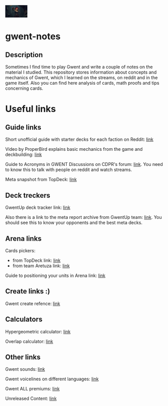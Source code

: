 <img src="./images/triss_telekinesis.jpg" style="height: auto; width: 70px; ">

# gwent-notes
## Description 

Sometimes I find time to play Gwent and write a couple of notes on the material I studied. This repository stores information about concepts and mechanics of Gwent, which I learned on the streams, on reddit and in the game itself. Also you can find here analysis of cards, math proofs and tips concerning cards.

# Useful links 
## Guide links
Short unofficial guide with starter decks for each faction on Reddit: [link](https://ft.reddit.com/r/gwent/comments/850qzb/new_to_gwent_unofficial_guide/)

Video by ProperBird explains basic mechanics from the game and deckbuilding: [link](https://www.youtube.com/watch?v=aFQZ0MhLkU0&feature=share)

Guide to Acronyms in GWENT Discussions on CDPR's forum:  [link](https://forums.cdprojektred.com/forum/en/gwent/tactician-s-corner/7659900-guide-to-acronyms-in-gwent-discussions-what-do-all-those-letters-mean). You need to know this to talk with people on reddit and watch streams.

Meta snapshot from TopDeck: [link](http://topdeck.pro/gwent/meta-snapshot/)

## Deck treckers
GwentUp deck tracker link: [link](https://gwentup.com/)

Also there is a link to the meta report archive from GwentUp team: [link](https://gwentup.com/reports). You should see this to know your opponents and the best meta decks.


## Arena links

Cards pickers:
- from TopDeck link: [link](https://topdeck.pro/gwent/arena-picker/)
- from team Aretuza link: [link](https://teamaretuza.com/arena/)

Guide to positioning your units in Arena link: [link](https://www.reddit.com/r/gwent/comments/807t08/guide_to_positioning_your_units_in_arena/)


## Create links :)

Gwent create refence: [link](https://docs.google.com/spreadsheets/d/e/2PACX-1vTNDbFUcuaWvK5Ammb1FHxI4G4YnbEKfpHKEmFWGTERFW2KUNJtHB1dW3FEExU0f0zVVKC39sy6gySZ/pubhtml#)

## Calculators

Hypergeometric calculator: [link](http://stattrek.com/online-calculator/hypergeometric.aspx#faq)

Overlap calculator: [link](https://jscalc.io/calc/XXJbvsNuHPUbtG8A)

## Other links

Gwent sounds: [link](https://soundcloud.com/gwentsounds/sets)

Gwent voicelines on different languages: [link](https://gwent.seven7y.com/)

Gwent ALL premiums: [link](https://www.youtube.com/watch?v=ihbjEEScbas&t=965s)

Unreleased Content: [link](http://gwent.wikia.com/wiki/Unreleased_Content)